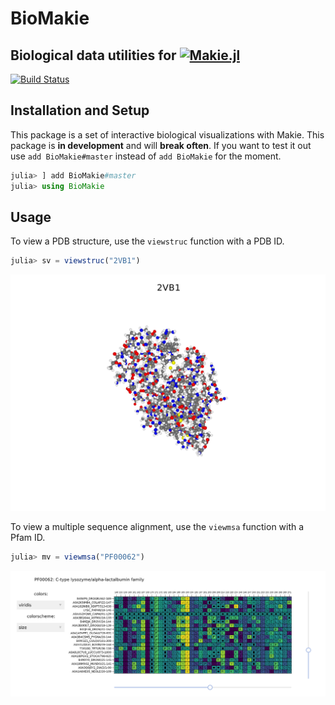 # BioMakie

## Biological data utilities for <a href = "https://www.github.com/JuliaPlots/Makie.jl"><img src="https://raw.githubusercontent.com/JuliaPlots/Makie.jl/master/assets/logo.png" alt="Makie.jl" height="30" align = "top"></a>

[![Build Status](https://travis-ci.com/kool7d/BioMakie.jl.svg?branch=master)](https://travis-ci.com/kool7d/BioMakie.jl)

## Installation and Setup

This package is a set of interactive biological visualizations with Makie.
This package is **in development** and will **break often**.
If you want to test it out use `add BioMakie#master` instead of `add BioMakie` for the moment.
```julia
julia> ] add BioMakie#master
julia> using BioMakie
```

## Usage

To view a PDB structure, use the `viewstruc` function with a PDB ID. 
```julia
julia> sv = viewstruc("2VB1")
```
![Image of struc](https://github.com/kool7d/BioMakie.jl/blob/master/docs/assets/2vb1.png)

To view a multiple sequence alignment, use the `viewmsa` function with a Pfam ID.
```julia
julia> mv = viewmsa("PF00062")
```
![Image of msa](https://github.com/kool7d/BioMakie.jl/blob/master/docs/assets/pf00062.png)
